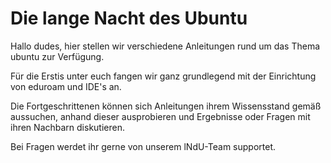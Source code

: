 # Die lange Nacht des Ubuntu
Hallo dudes,
hier stellen wir verschiedene Anleitungen rund um das Thema ubuntu zur Verfügung.

Für die Erstis unter euch fangen wir ganz grundlegend mit der Einrichtung von eduroam und IDE's an.

Die Fortgeschrittenen können sich Anleitungen ihrem Wissensstand gemäß aussuchen, anhand dieser ausprobieren und Ergebnisse oder Fragen mit ihren Nachbarn diskutieren.

Bei Fragen werdet ihr gerne von unserem lNdU-Team supportet.

